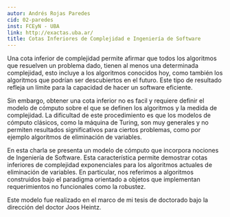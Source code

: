 ```yaml
---
autor: Andrés Rojas Paredes
cid: 02-paredes
inst: FCEyN - UBA
link: http://exactas.uba.ar/
title: Cotas Inferiores de Complejidad e Ingeniería de Software
---
```

Una cota inferior de complejidad permite afirmar que todos
los algoritmos que resuelven un problema dado, tienen al menos una
determinada complejidad, esto incluye a los algoritmos conocidos hoy,
como también los algoritmos que podrían ser descubiertos en el futuro.
Este tipo de resultado refleja un límite para la capacidad de hacer un
software eficiente.

Sin embargo, obtener una cota inferior no es facil y requiere definir
el modelo de cómputo sobre el que se definen los algoritmos y la medida
de complejidad. La dificultad de este procedimiento es que los modelos
de cómputo clásicos, como la máquina de Turing, son muy generales y
no permiten resultados significativos para ciertos problemas, como por
ejemplo algoritmos de eliminación de variables.

En esta charla se presenta un modelo de cómputo que incorpora
nociones de Ingeniería de Software. Esta característica permite
demostrar cotas inferiores de complejidad exponenciales para los
algoritmos actuales de eliminación de variables. En particular, nos
referimos a algoritmos construidos bajo el paradigma orientado a objetos
que implementan requerimientos no funcionales como la robustez.

Este modelo fue realizado en el marco de mi tesis de doctorado bajo
la dirección del doctor Joos Heintz.
